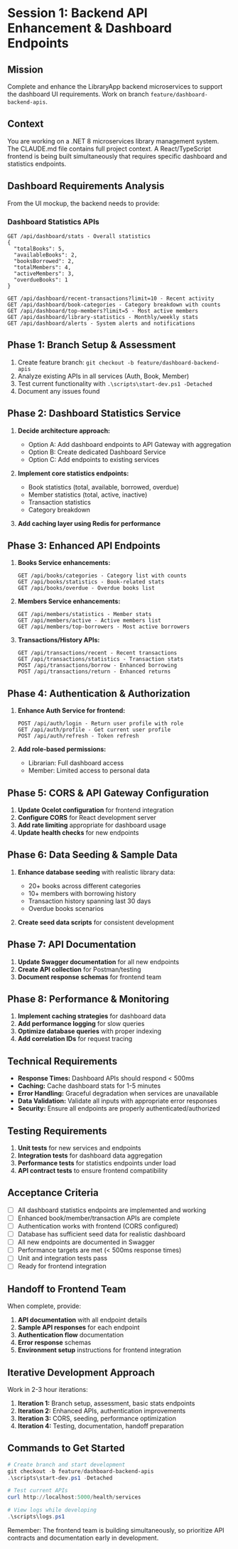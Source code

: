 # Session 1: Backend API Enhancement & Dashboard Endpoints

## Mission
Complete and enhance the LibraryApp backend microservices to support the dashboard UI requirements. Work on branch `feature/dashboard-backend-apis`.

## Context
You are working on a .NET 8 microservices library management system. The CLAUDE.md file contains full project context. A React/TypeScript frontend is being built simultaneously that requires specific dashboard and statistics endpoints.

## Dashboard Requirements Analysis
From the UI mockup, the backend needs to provide:

### Dashboard Statistics APIs
```
GET /api/dashboard/stats - Overall statistics
{
  "totalBooks": 5,
  "availableBooks": 2, 
  "booksBorrowed": 2,
  "totalMembers": 4,
  "activeMembers": 3,
  "overdueBooks": 1
}

GET /api/dashboard/recent-transactions?limit=10 - Recent activity
GET /api/dashboard/book-categories - Category breakdown with counts
GET /api/dashboard/top-members?limit=5 - Most active members
GET /api/dashboard/library-statistics - Monthly/weekly stats
GET /api/dashboard/alerts - System alerts and notifications
```

## Phase 1: Branch Setup & Assessment
1. Create feature branch: `git checkout -b feature/dashboard-backend-apis`
2. Analyze existing APIs in all services (Auth, Book, Member)
3. Test current functionality with `.\scripts\start-dev.ps1 -Detached`
4. Document any issues found

## Phase 2: Dashboard Statistics Service
1. **Decide architecture approach:**
   - Option A: Add dashboard endpoints to API Gateway with aggregation
   - Option B: Create dedicated Dashboard Service
   - Option C: Add endpoints to existing services

2. **Implement core statistics endpoints:**
   - Book statistics (total, available, borrowed, overdue)
   - Member statistics (total, active, inactive)
   - Transaction statistics
   - Category breakdown

3. **Add caching layer using Redis for performance**

## Phase 3: Enhanced API Endpoints
1. **Books Service enhancements:**
   ```
   GET /api/books/categories - Category list with counts
   GET /api/books/statistics - Book-related stats
   GET /api/books/overdue - Overdue books list
   ```

2. **Members Service enhancements:**
   ```
   GET /api/members/statistics - Member stats
   GET /api/members/active - Active members list
   GET /api/members/top-borrowers - Most active borrowers
   ```

3. **Transactions/History APIs:**
   ```
   GET /api/transactions/recent - Recent transactions
   GET /api/transactions/statistics - Transaction stats
   POST /api/transactions/borrow - Enhanced borrowing
   POST /api/transactions/return - Enhanced returns
   ```

## Phase 4: Authentication & Authorization
1. **Enhance Auth Service for frontend:**
   ```
   POST /api/auth/login - Return user profile with role
   GET /api/auth/profile - Get current user profile
   POST /api/auth/refresh - Token refresh
   ```

2. **Add role-based permissions:**
   - Librarian: Full dashboard access
   - Member: Limited access to personal data

## Phase 5: CORS & API Gateway Configuration
1. **Update Ocelot configuration** for frontend integration
2. **Configure CORS** for React development server
3. **Add rate limiting** appropriate for dashboard usage
4. **Update health checks** for new endpoints

## Phase 6: Data Seeding & Sample Data
1. **Enhance database seeding** with realistic library data:
   - 20+ books across different categories
   - 10+ members with borrowing history
   - Transaction history spanning last 30 days
   - Overdue books scenarios

2. **Create seed data scripts** for consistent development

## Phase 7: API Documentation
1. **Update Swagger documentation** for all new endpoints
2. **Create API collection** for Postman/testing
3. **Document response schemas** for frontend team

## Phase 8: Performance & Monitoring
1. **Implement caching strategies** for dashboard data
2. **Add performance logging** for slow queries
3. **Optimize database queries** with proper indexing
4. **Add correlation IDs** for request tracing

## Technical Requirements
- **Response Times:** Dashboard APIs should respond < 500ms
- **Caching:** Cache dashboard stats for 1-5 minutes
- **Error Handling:** Graceful degradation when services are unavailable
- **Data Validation:** Validate all inputs with appropriate error responses
- **Security:** Ensure all endpoints are properly authenticated/authorized

## Testing Requirements
1. **Unit tests** for new services and endpoints
2. **Integration tests** for dashboard data aggregation
3. **Performance tests** for statistics endpoints under load
4. **API contract tests** to ensure frontend compatibility

## Acceptance Criteria
- [ ] All dashboard statistics endpoints are implemented and working
- [ ] Enhanced book/member/transaction APIs are complete
- [ ] Authentication works with frontend (CORS configured)
- [ ] Database has sufficient seed data for realistic dashboard
- [ ] All new endpoints are documented in Swagger
- [ ] Performance targets are met (< 500ms response times)
- [ ] Unit and integration tests pass
- [ ] Ready for frontend integration

## Handoff to Frontend Team
When complete, provide:
1. **API documentation** with all endpoint details
2. **Sample API responses** for each endpoint
3. **Authentication flow** documentation
4. **Error response** schemas
5. **Environment setup** instructions for frontend integration

## Iterative Development Approach
Work in 2-3 hour iterations:
1. **Iteration 1:** Branch setup, assessment, basic stats endpoints
2. **Iteration 2:** Enhanced APIs, authentication improvements
3. **Iteration 3:** CORS, seeding, performance optimization
4. **Iteration 4:** Testing, documentation, handoff preparation

## Commands to Get Started
```powershell
# Create branch and start development
git checkout -b feature/dashboard-backend-apis
.\scripts\start-dev.ps1 -Detached

# Test current APIs
curl http://localhost:5000/health/services

# View logs while developing
.\scripts\logs.ps1
```

Remember: The frontend team is building simultaneously, so prioritize API contracts and documentation early in development.